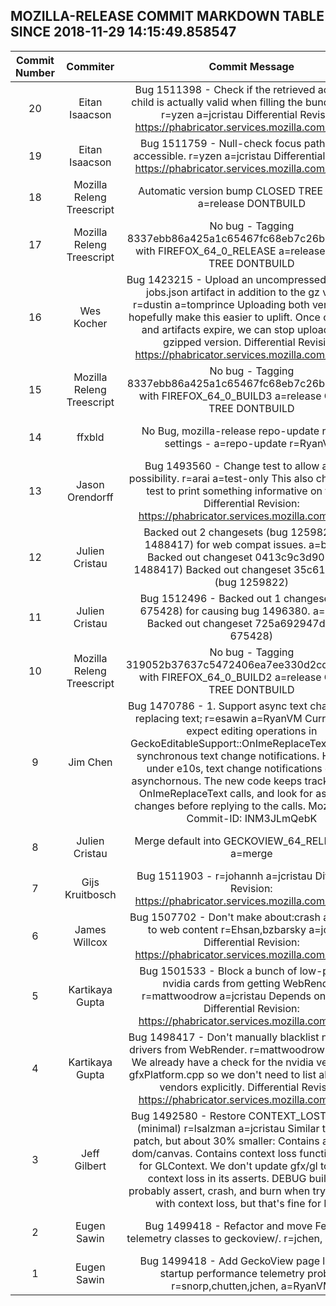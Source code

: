## MOZILLA-RELEASE COMMIT MARKDOWN TABLE SINCE 2018-11-29 14:15:49.858547

| Commit Number | Commiter | Commit Message | Commit Url | Date | 
|:---:|:----:|:----------------------------------:|:------:|:----:| 
|20|Eitan Isaacson |Bug 1511398 - Check if the retrieved accessible child is actually valid when filling the bundle's data, r=yzen a=jcristau  Differential Revision: https://phabricator.services.mozilla.com/D13611|[URL](https://hg.mozilla.org/releases/mozilla-release/pushloghtml?changeset=239f593d11e5)|2018-12-06 15:43:23
|19|Eitan Isaacson |Bug 1511759 - Null-check focus path cached accessible. r=yzen a=jcristau  Differential Revision: https://phabricator.services.mozilla.com/D13729|[URL](https://hg.mozilla.org/releases/mozilla-release/pushloghtml?changeset=f891c440a238)|2018-12-05 19:14:54
|18|Mozilla Releng Treescript |Automatic version bump CLOSED TREE NO BUG a=release DONTBUILD|[URL](https://hg.mozilla.org/releases/mozilla-release/pushloghtml?changeset=6ee1fe6cdff8)|2018-12-11 13:54:22
|17|Mozilla Releng Treescript |No bug - Tagging 8337ebb86a425a1c65467fc68eb7c26b9046159e with FIREFOX_64_0_RELEASE a=release CLOSED TREE DONTBUILD|[URL](https://hg.mozilla.org/releases/mozilla-release/pushloghtml?changeset=1d9508601922)|2018-12-11 13:54:18
|16|Wes Kocher |Bug 1423215 - Upload an uncompressed runnable-jobs.json artifact in addition to the gz version r=dustin a=tomprince  Uploading both versions will hopefully make this easier to uplift. Once old pushes and artifacts expire, we can stop uploading the gzipped version.  Differential Revision: https://phabricator.services.mozilla.com/D13601|[URL](https://hg.mozilla.org/releases/mozilla-release/pushloghtml?changeset=d44db55d8b56)|2018-12-09 05:07:48
|15|Mozilla Releng Treescript |No bug - Tagging 8337ebb86a425a1c65467fc68eb7c26b9046159e with FIREFOX_64_0_BUILD3 a=release CLOSED TREE DONTBUILD|[URL](https://hg.mozilla.org/releases/mozilla-release/pushloghtml?changeset=d7f1b0b90dcc)|2018-12-07 02:55:16
|14|ffxbld |No Bug, mozilla-release repo-update remote-settings - a=repo-update r=RyanVM|[URL](https://hg.mozilla.org/releases/mozilla-release/pushloghtml?changeset=8337ebb86a42)|2018-12-06 20:18:54
|13|Jason Orendorff |Bug 1493560 - Change test to allow another possibility. r=arai a=test-only  This also changes the test to print something informative on failure.  Differential Revision: https://phabricator.services.mozilla.com/D9046|[URL](https://hg.mozilla.org/releases/mozilla-release/pushloghtml?changeset=e5f98886a12a)|2018-10-22 15:03:20
|12|Julien Cristau |Backed out 2 changesets (bug 1259822, bug 1488417) for web compat issues.  a=backout  Backed out changeset 0413c9c3d902 (bug 1488417) Backed out changeset 35c61888a49d (bug 1259822)|[URL](https://hg.mozilla.org/releases/mozilla-release/pushloghtml?changeset=290d09651022)|2018-12-06 19:57:31
|11|Julien Cristau |Bug 1512496 - Backed out 1 changesets (bug 675428) for causing bug 1496380.  a=backout  Backed out changeset 725a692947dd (bug 675428)|[URL](https://hg.mozilla.org/releases/mozilla-release/pushloghtml?changeset=021689730ee5)|2018-12-06 19:47:30
|10|Mozilla Releng Treescript |No bug - Tagging 319052b37637c5472406ea7ee330d2cd50dca3e0 with FIREFOX_64_0_BUILD2 a=release CLOSED TREE DONTBUILD|[URL](https://hg.mozilla.org/releases/mozilla-release/pushloghtml?changeset=923a3316fad4)|2018-12-06 00:58:28
|9|Jim Chen |Bug 1470786 - 1. Support async text changes from replacing text; r=esawin a=RyanVM  Currently, we expect editing operations in GeckoEditableSupport::OnImeReplaceText to cause synchronous text change notifications. However, under e10s, text change notifications can be asynchornous. The new code keeps track of active OnImeReplaceText calls, and look for async text changes before replying to the calls.  MozReview-Commit-ID: INM3JLmQebK|[URL](https://hg.mozilla.org/releases/mozilla-release/pushloghtml?changeset=6891b272d3fd)|2018-07-17 15:22:34
|8|Julien Cristau |Merge default into GECKOVIEW_64_RELBRANCH. a=merge|[URL](https://hg.mozilla.org/releases/mozilla-release/pushloghtml?changeset=f95d41399777)|2018-12-05 21:28:28
|7|Gijs Kruitbosch |Bug 1511903 - r=johannh a=jcristau  Differential Revision: https://phabricator.services.mozilla.com/D13714|[URL](https://hg.mozilla.org/releases/mozilla-release/pushloghtml?changeset=319052b37637)|2018-12-05 10:24:56
|6|James Willcox |Bug 1507702 - Don't make about:crash  accessible to web content r=Ehsan,bzbarsky a=jcristau  Differential Revision: https://phabricator.services.mozilla.com/D12133|[URL](https://hg.mozilla.org/releases/mozilla-release/pushloghtml?changeset=0d9074318f9c)|2018-11-29 14:35:07
|5|Kartikaya Gupta |Bug 1501533 - Block a bunch of low-powered nvidia cards from getting WebRender. r=mattwoodrow a=jcristau  Depends on D9677  Differential Revision: https://phabricator.services.mozilla.com/D9678|[URL](https://hg.mozilla.org/releases/mozilla-release/pushloghtml?changeset=69b56f092ceb)|2018-10-24 18:58:00
|4|Kartikaya Gupta |Bug 1498417 - Don't manually blacklist non-nVidia drivers from WebRender. r=mattwoodrow a=jcristau  We already have a check for the nvidia vendor id in gfxPlatform.cpp so we don't need to list all the other vendors explicitly.  Differential Revision: https://phabricator.services.mozilla.com/D9677|[URL](https://hg.mozilla.org/releases/mozilla-release/pushloghtml?changeset=c0b34e542973)|2018-10-24 18:58:28
|3|Jeff Gilbert |Bug 1492580 - Restore CONTEXT_LOST handling. (minimal) r=lsalzman a=jcristau  Similar to the full patch, but about 30% smaller: Contains all fixes to dom/canvas. Contains context loss functional fixes for GLContext. We don't update gfx/gl to handle context loss in its asserts. DEBUG builds will probably assert, crash, and burn when trying to deal with context loss, but that's fine for Beta.|[URL](https://hg.mozilla.org/releases/mozilla-release/pushloghtml?changeset=2360b266d799)|2018-12-05 21:10:07
|2|Eugen Sawin |Bug 1499418 - Refactor and move Fennec's telemetry classes to geckoview/. r=jchen, a=RyanVM|[URL](https://hg.mozilla.org/releases/mozilla-release/pushloghtml?changeset=26d700d8010a)|2018-11-13 14:29:21
|1|Eugen Sawin |Bug 1499418 - Add GeckoView page load and startup performance telemetry probes. r=snorp,chutten,jchen, a=RyanVM|[URL](https://hg.mozilla.org/releases/mozilla-release/pushloghtml?changeset=348872e1c4fe)|2018-11-13 14:39:11


